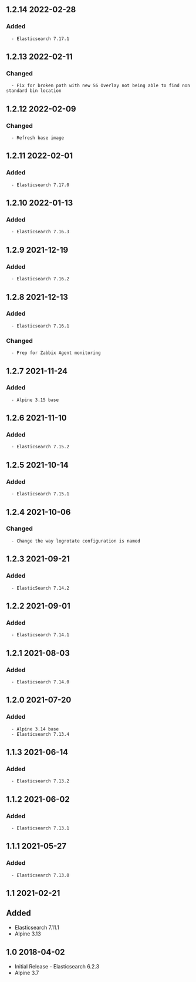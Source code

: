 ## 1.2.14 2022-02-28 <dave at tiredofit dot ca>

   ### Added
      - Elasticsearch 7.17.1


## 1.2.13 2022-02-11 <dave at tiredofit dot ca>

   ### Changed
      - Fix for broken path with new S6 Overlay not being able to find non standard bin location


## 1.2.12 2022-02-09 <dave at tiredofit dot ca>

   ### Changed
      - Refresh base image


## 1.2.11 2022-02-01 <dave at tiredofit dot ca>

   ### Added
      - Elasticsearch 7.17.0


## 1.2.10 2022-01-13 <dave at tiredofit dot ca>

   ### Added
      - Elasticsearch 7.16.3


## 1.2.9 2021-12-19 <dave at tiredofit dot ca>

   ### Added
      - Elasticsearch 7.16.2


## 1.2.8 2021-12-13 <dave at tiredofit dot ca>

   ### Added
      - Elasticsearch 7.16.1

   ### Changed
      - Prep for Zabbix Agent monitoring


## 1.2.7 2021-11-24 <dave at tiredofit dot ca>

   ### Added
      - Alpine 3.15 base


## 1.2.6 2021-11-10 <dave at tiredofit dot ca>

   ### Added
      - Elasticsearch 7.15.2


## 1.2.5 2021-10-14 <dave at tiredofit dot ca>

   ### Added
      - Elasticsearch 7.15.1


## 1.2.4 2021-10-06 <dave at tiredofit dot ca>

   ### Changed
      - Change the way logrotate configuration is named


## 1.2.3 2021-09-21 <dave at tiredofit dot ca>

   ### Added
      - ElasticSearch 7.14.2


## 1.2.2 2021-09-01 <dave at tiredofit dot ca>

   ### Added
      - Elasticsearch 7.14.1


## 1.2.1 2021-08-03 <dave at tiredofit dot ca>

   ### Added
      - Elasticsearch 7.14.0


## 1.2.0 2021-07-20 <dave at tiredofit dot ca>

   ### Added
      - Alpine 3.14 base
      - Elasticsearch 7.13.4


## 1.1.3 2021-06-14 <dave at tiredofit dot ca>

   ### Added
      - Elasticsearch 7.13.2


## 1.1.2 2021-06-02 <dave at tiredofit dot ca>

   ### Added
      - Elasticsearch 7.13.1


## 1.1.1 2021-05-27 <dave at tiredofit dot ca>

   ### Added
      - Elasticsearch 7.13.0


## 1.1 2021-02-21 <dave at tiredofit dot ca>

  ## Added
   - Elasticsearch 7.11.1
   - Alpine 3.13

## 1.0 2018-04-02 <dave at tiredofit dot ca>

* Initial Release - Elasticsearch 6.2.3
* Alpine 3.7
